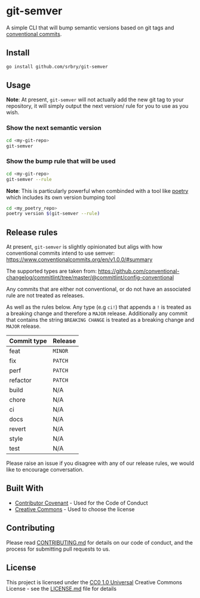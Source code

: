 # git-semver

A simple CLI that will bump semantic versions based on git tags and
[conventional commits](https://www.conventionalcommits.org/en/v1.0.0/).

## Install

```sh
go install github.com/srbry/git-semver
```

## Usage

**Note**: At present, `git-semver` will not actually add the new git tag to
your repository, it will simply output the next version/ rule for you to use
as you wish.

### Show the next semantic version

```sh
cd <my-git-repo>
git-semver
```

### Show the bump rule that will be used

```sh
cd <my-git-repo>
git-semver --rule
```

**Note**: This is particularly powerful when combinded with a tool like [poetry](https://python-poetry.org/) which
includes its own version bumping tool

```sh
cd <my_poetry_repo>
poetry version $(git-semver --rule)
```

## Release rules

At present, `git-semver` is slightly opinionated but aligs with how conventional commits intend to use semver:
<https://www.conventionalcommits.org/en/v1.0.0/#summary>

The supported types are taken from:
<https://github.com/conventional-changelog/commitlint/tree/master/@commitlint/config-conventional>

Any commits that are either not conventional, or do not have an associated rule are not treated as releases.

As well as the rules below. Any type (e.g `ci!`) that appends a `!` is treated as a breaking change and therefore a `MAJOR` release. Additionally any commit that contains the string `BREAKING CHANGE` is treated as a breaking change and `MAJOR` release.

| Commit type | Release |
| ----------- | ------- |
| feat        | `MINOR` |
| fix         | `PATCH` |
| perf        | `PATCH` |
| refactor    | `PATCH` |
| build       | N/A     |
| chore       | N/A     |
| ci          | N/A     |
| docs        | N/A     |
| revert      | N/A     |
| style       | N/A     |
| test        | N/A     |

Please raise an issue if you disagree with any of our release rules, we would like to encourage conversation.

## Built With

  - [Contributor Covenant](https://www.contributor-covenant.org/) - Used
    for the Code of Conduct
  - [Creative Commons](https://creativecommons.org/) - Used to choose
    the license

## Contributing

Please read [CONTRIBUTING.md](CONTRIBUTING.md) for details on our code
of conduct, and the process for submitting pull requests to us.

## License

This project is licensed under the [CC0 1.0 Universal](LICENSE.md)
Creative Commons License - see the [LICENSE.md](LICENSE.md) file for
details
